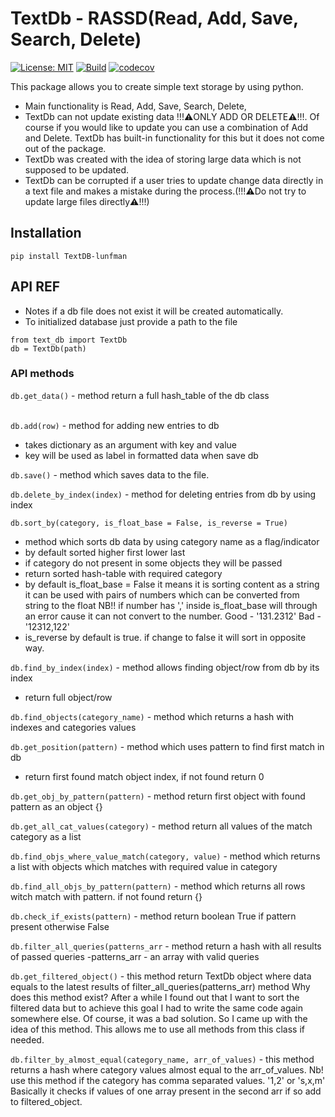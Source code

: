 # TextDb - RASSD(Read, Add, Save, Search, Delete)
[![License: MIT](https://img.shields.io/badge/License-MIT-yellow.svg)](https://opensource.org/licenses/MIT)
[![Build](https://github.com/lunfman/TextDb/actions/workflows/python-app.yml/badge.svg)](https://github.com/lunfman/TextDb/actions/workflows/python-app.yml)
[![codecov](https://codecov.io/gh/lunfman/TextDb/branch/main/graph/badge.svg?token=5JSQ15MGZA)](https://codecov.io/gh/lunfman/TextDb)


This package allows you to create simple text storage by using python. 
- Main functionality is Read, Add, Save, Search,  Delete, 
- TextDb can not update existing data !!!⚠️ONLY ADD OR DELETE⚠️!!!. Of course if you would like to update you can use a combination of Add and Delete. TextDb has
built-in functionality for this but it does not come out of the package.
- TextDb was created with the idea of storing large data which is not supposed to be updated.
- TextDb can be corrupted if a user tries to update change data directly in a text file and makes a mistake during the process.(!!!⚠️Do not try to update large files directly⚠️!!!)

## Installation

```
pip install TextDB-lunfman
```

## API REF
- Notes if a db file does not exist it will be created automatically.<br>
- To initialized database just provide a path to the file
```
from text_db import TextDb
db = TextDb(path)
```
### API methods
`db.get_data()` - method return a full hash_table of the db class<br><br>

`db.add(row)` - method for adding new entries to db<br>
- takes dictionary as an argument with key and value
- key will be used as label in formatted data when save db

`db.save()` - method which saves data to the file.<br>

`db.delete_by_index(index)` - method for deleting entries from db by using index<br>

`db.sort_by(category, is_float_base = False, is_reverse = True)`
- method which sorts db data by using category name as a flag/indicator
- by default sorted higher first lower last
- if category do not present in some objects they will be passed
- return sorted hash-table with required category
- by default is_float_base = False it means it is sorting content as a string
it can be used with pairs of numbers which can be converted from string to the float
NB!! if number has ',' inside is_float_base will through an error cause it can not
convert to the number. Good - '131.2312' Bad - '12312,122'<br>
- is_reverse by default is true. if change to false it will sort in opposite way.<br>

`db.find_by_index(index)` - method allows finding object/row from db by its index
- return full object/row<br>

`db.find_objects(category_name)` - method which returns a hash with indexes and categories values<br>

`db.get_position(pattern)`  - method which uses pattern to find first match in db
- return first found match object index, if not found return 0 <br>

`db.get_obj_by_pattern(pattern)` - method return first object with found pattern as an object {}<br>

`db.get_all_cat_values(category)` - method return all values of the match category as a list<br>

`db.find_objs_where_value_match(category, value)` - method which returns a list with objects
which matches with required value in category<br>

`db.find_all_objs_by_pattern(pattern)` - method which returns all rows witch match with pattern.
                                        if not found return {}<br>
                                        
`db.check_if_exists(pattern)` - method return boolean True if pattern present otherwise False<br>

`db.filter_all_queries(patterns_arr` - method return a hash with all results of passed queries
-patterns_arr - an array with valid queries<br>

`db.get_filtered_object()` - this method return TextDb object where data equals to the
                        latest results of filter_all_queries(patterns_arr) method
                        Why does this method exist? After a while I found out that I want to sort the filtered data
                        but to achieve this goal I had to write the same code again somewhere else. Of course, it
                        was a bad solution. So I came up with the idea of this method. This allows me to use all methods
                        from this class if needed.<br>
                        
`db.filter_by_almost_equal(category_name, arr_of_values)` - this method returns a hash where category values almost
                        equal to the arr_of_values.
                        Nb! use this method if the category  has comma separated values. <cat>'1,2'<cat>
                        or <cat>'s,x,m'<cat>
                        Basically it checks if values
                        of one array present in the second arr if so add to filtered_object.
